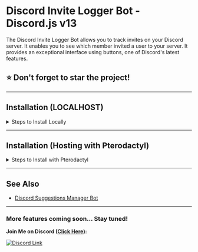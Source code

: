 # **Discord Invite Logger Bot - Discord.js v13**

The Discord Invite Logger Bot allows you to track invites on your Discord server. It enables you to see which member invited a user to your server. It provides an exceptional interface using buttons, one of Discord's latest features.

## ⭐ **Don't forget to star the project!**

---

## **Installation (LOCALHOST)**

<details>
<summary>Steps to Install Locally</summary>

1. Install [Node.js](https://nodejs.org/en/).
2. Run the file **`install.bat`** to install the required dependencies.
3. Create a new application on the [Discord Developer Portal](https://discordapp.com/developers/applications/), enable the bot option in the **Bot** tab, and copy the bot token.
4. At the bottom of the **Bot** tab, enable the **SERVER MEMBERS INTENT** option.
   ![Server Members Intent](https://i.imgur.com/ywbvEv0.png)
5. Use the **OAuth2** tab to generate an invitation link for your bot.
6. Open the **`config.json`** file and fill in the required information.
7. Enter your bot token in the **`.env`** file.
8. Start the bot by double-clicking the **`start.bat`** file.
9. If you have any questions or issues, open an issue on GitHub under **[Issues](https://github.com/azynux/discord-invite-logger/issues)** or **[join the Discord server](https://discord.gg/QTswMhEeFd)**.
10. Below are placeholders you can use in the message configuration of the **`config.json`** file:
   ```
   {user} : Mention the new member
   {userName} : Username of the new member
   {userTag} : Tag of the new member
   {createdAt} : Account creation date of the new member
   {createdTimestamp} : Time since the account was created
   {inviteCode} : Code of the invitation used to join
   {memberCount} : Member count (excluding bots)
   {inviter} : Mention the inviter
   {inviterName} : Username of the inviter
   {inviterTag} : Tag of the inviter
   {inviteCount} : Number of invites by the inviter
   ```
</details>

---

## **Installation (Hosting with Pterodactyl)**

<details>
<summary>Steps to Install with Pterodactyl</summary>

1. Create a new application on the [Discord Developer Portal](https://discordapp.com/developers/applications/), enable the bot option in the **Bot** tab, and copy the bot token.
2. At the bottom of the **Bot** tab, enable the **SERVER MEMBERS INTENT** option.
   ![Server Members Intent](https://i.imgur.com/ywbvEv0.png)
3. Use the **OAuth2** tab to generate an invitation link for your bot.
4. Upload all files and folders to the **File Manager** tab in your Pterodactyl panel.
5. Open the **`config.json`** file and fill in the required information.
6. Enter your bot token in the **`.env`** file.
7. In the **Startup** tab, set the `BOT JS FILE` field to `src/index.js`.
8. Go to the **Console** tab and start the bot.
9. If you have any questions or issues, open an issue on GitHub under **[Issues](https://github.com/azynux/discord-invite-logger/issues)** or **[join the Discord server](https://discord.gg/QTswMhEeFd)**.
10. Below are placeholders you can use in the message configuration of the **`config.json`** file:
   ```
   {user} : Mention the new member
   {userName} : Username of the new member
   {userTag} : Tag of the new member
   {createdAt} : Account creation date of the new member
   {createdTimestamp} : Time since the account was created
   {inviteCode} : Code of the invitation used to join
   {memberCount} : Member count (excluding bots)
   {inviter} : Mention the inviter
   {inviterName} : Username of the inviter
   {inviterTag} : Tag of the inviter
   {inviteCount} : Number of invites by the inviter
   ```
</details>

---

## **See Also**
- [Discord Suggestions Manager Bot](https://github.com/azynux/discord-suggestions-bot)

---

### **More features coming soon... Stay tuned!**

__**Join Me on Discord ([Click Here](https://discord.gg/QTswMhEeFd)):**__

[![Discord Link](https://cms-assets.tutsplus.com/cdn-cgi/image/width=850/uploads/users/1631/posts/34139/image/Twitch%20Panel%20Maker%20for%20a%20Simple%20Chat%20Button%20copy.jpg)](https://discord.gg/QTswMhEeFd)
